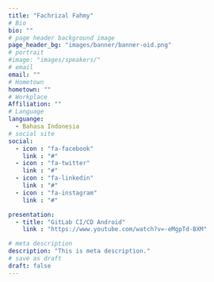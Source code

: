 ```yaml
---
title: "Fachrizal Fahmy"
# Bio
bio: ""
# page header background image
page_header_bg: "images/banner/banner-oid.png"
# portrait
#image: "images/speakers/"
# email
email: ""
# Hometown
hometown: ""
# Workplace
Affiliation: ""
# Language
languange:
  - Bahasa Indonesia
# social site
social:
  - icon : "fa-facebook"
    link : "#"
  - icon : "fa-twitter"
    link : "#"
  - icon : "fa-linkedin"
    link : "#"
  - icon : "fa-instagram"
    link : "#"

presentation:
  - title: "GitLab CI/CD Android"
    link : "https://www.youtube.com/watch?v=-eMgpTd-BXM"

# meta description
description: "This is meta description."
# save as draft
draft: false
---
```

